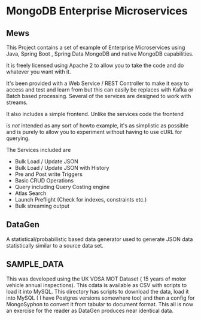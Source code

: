 # MongoDB Enterprise Microservices  

## Mews

This  Project contains a set of example of Enterprise
Microservices using Java, Spring Boot , Spring Data MongoDB and 
native MongoDB capabilities.

It is freely licensed using Apache 2 to allow you to take the code and 
do whatever you want with it.

It's been provided with a Web Service / REST Controller to 
make it easy to access and test and learn from but this can easily be replaces with 
Kafka or Batch based processing. Several of the services
are designed to work with streams.

It also includes a simple frontend. Unlike the services code the frontend

is _not_ intended as any sort of howto example, it's as simplistic as possible and is purely to allow you to experiment without having
to use cURL for querying.


The Services included are

   * Bulk Load / Update JSON
   * Bulk Load / Update JSON with History
   * Pre and Post write Triggers
   * Basic CRUD Operations
   * Query including Query Costing engine
   * Atlas Search 
   * Launch Preflight (Check for indexes, constraints etc.)
   * Bulk streaming output

## DataGen
A statistical/probabilistic based data generator used to generate 
JSON data statistically similar to a source data set.

## SAMPLE_DATA

This was developed using the UK VOSA MOT Dataset ( 15 years 
of motor vehicle annual inspections). This cdata is available
as CSV with scripts to load it into MySQL. This directory has
scripts to download the data, load it into MySQL ( I have Postgres 
versions somewhere too) and then a config for MongoSyphon to 
convert it from tabular to document format. This all is now an 
exercise for the reader as DataGen produces near identical data.

